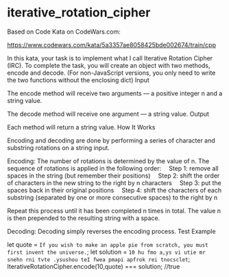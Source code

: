 # iterative_rotation_cipher

Based on Code Kata on CodeWars.com:

https://www.codewars.com/kata/5a3357ae8058425bde002674/train/cpp

In this kata, your task is to implement what I call Iterative Rotation Cipher (IRC). To complete the task, you will create an object with two methods, encode and decode. (For non-JavaScript versions, you only need to write the two functions without the enclosing dict)
Input

The encode method will receive two arguments — a positive integer n and a string value.

The decode method will receive one argument — a string value.
Output

Each method will return a string value.
How It Works

Encoding and decoding are done by performing a series of character and substring rotations on a string input.

Encoding: The number of rotations is determined by the value of n. The sequence of rotations is applied in the following order:
 Step 1: remove all spaces in the string (but remember their positions)
 Step 2: shift the order of characters in the new string to the right by n characters
 Step 3: put the spaces back in their original positions
 Step 4: shift the characters of each substring (separated by one or more consecutive spaces) to the right by n

Repeat this process until it has been completed n times in total.
The value n is then prepended to the resulting string with a space.

Decoding: Decoding simply reverses the encoding process.
Test Example

let quote = `If you wish to make an apple pie from scratch, you must first invent the universe.`;
let solution = `10 hu fmo a,ys vi utie mr snehn rni tvte .ysushou teI fwea pmapi apfrok rei tnocsclet`;
IterativeRotationCipher.encode(10,quote) === solution; //true
